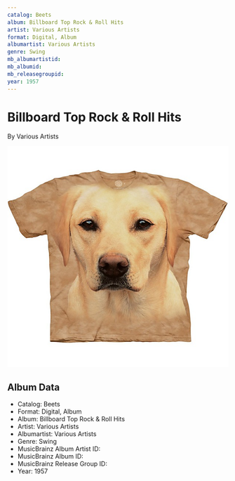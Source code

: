 ```yaml
---
catalog: Beets
album: Billboard Top Rock & Roll Hits
artist: Various Artists
format: Digital, Album
albumartist: Various Artists
genre: Swing
mb_albumartistid: 
mb_albumid: 
mb_releasegroupid: 
year: 1957
---
```


# Billboard Top Rock & Roll Hits

By Various Artists

![](../../assets/beetscovers/Various_Artists-Billboard_Top_Rock_and_Roll_Hits_2.jpg)

## Album Data

- Catalog: Beets
- Format: Digital, Album
- Album: Billboard Top Rock & Roll Hits
- Artist: Various Artists
- Albumartist: Various Artists
- Genre: Swing
- MusicBrainz Album Artist ID: 
- MusicBrainz Album ID: 
- MusicBrainz Release Group ID: 
- Year: 1957

